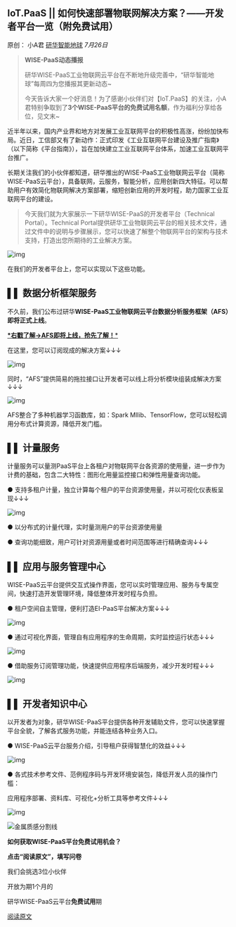 ## IoT.PaaS || 如何快速部署物联网解决方案？——开发者平台一览（附免费试用）

原创： 小A君 [研华智能地球](javascript:void(0);) *7月26日*

> **WISE-PaaS动态播报**
>
> 研华WISE-PaaS工业物联网云平台在不断地升级完善中，“研华智能地球”每周四为您播报其更新动态~
>
> 今天告诉大家一个好消息！为了感谢小伙伴们对【IoT.PaaS】的关注，小A君特别争取到了**3个WISE-PaaS平台的免费试用名额**，作为福利分享给各位，见文末~



近半年以来，国内产业界和地方对发展工业互联网平台的积极性高涨，纷纷加快布局。近日，工信部又有了新动作：正式印发《工业互联网平台建设及推广指南》（以下简称《平台指南》），旨在加快建立工业互联网平台体系，加速工业互联网平台推广。

长期关注我们的小伙伴都知道，研华推出的WISE-PaaS工业物联网云平台（简称WISE-PaaS云平台），具备联网，云服务，智能分析，应用创新四大特征。可以帮助用户有效简化物联网解决方案部署，缩短创新应用的开发时程，助力国家工业互联网平台的建设。



> 今天我们就为大家展示一下研华WISE-PaaS的开发者平台（Technical Portal）。Technical Portal提供研华工业物联网云平台的相关技术文件，通过文件中的说明与步骤展示，您可以快速了解整个物联网平台的架构与技术支持，打造出您所期待的工业解决方案。

![img](assets/640-1542251382103)



在我们的开发者平台上，您可以实现以下这些功能。



## **▌▌ 数据分析框架服务**

不久前，我们公布过研华**WISE-PaaS工业物联网云平台数据分析服务框架（AFS）即将正式上线**。

[**\*右戳了解→AFS即将上线，抢先了解！***](http://mp.weixin.qq.com/s?__biz=MzAwNDE5ODI5NQ==&mid=2658802045&idx=1&sn=2e37ef64c48bb7de8e2fba603d07a075&chksm=80a12385b7d6aa931381843dd5f2cc4695979e4dffa9bdfaa51bec93a149cb28bd0b8b1ed31f&scene=21#wechat_redirect)

在这里，您可以订阅现成的解决方案↓↓↓



![img](assets/640-1542251414884)



同时，“AFS”提供简易的拖拉接口让开发者可以线上将分析模块组装成解决方案↓↓↓



![img](assets/640-1542251465850)

AFS整合了多种机器学习函数库，如：Spark Mllib、TensorFlow，您可以轻松调用分布式计算资源，降低开发门槛。



## **▌▌ 计量服务**

计量服务可以量测PaaS平台上各租户对物联网平台各资源的使用量，进一步作为计费的基础，包含二大特性：图形化用量监控接口和弹性用量查询功能。

● 支持多租户计量，独立计算每个租户的平台资源使用量，并以可视化仪表板呈现↓↓↓



![img](assets/640-1542251967754)

● 以分布式的计量代理，实时量测用户的平台资源使用量

● 查询功能细致，用户可针对资源用量或者时间范围等进行精确查询↓↓↓



## **▌▌ 应用与服务管理中心**

WISE-PaaS云平台提供交互式操作界面，您可以实时管理应用、服务与专属空间，快速打造开发管理环境，降低整体开发时程与负担。

● 租户空间自主管理，便利打造EI-PaaS平台解决方案↓↓↓

![img](assets/640-1542251996987)



● 通过可视化界面，管理自有应用程序的生命周期，实时监控运行状态↓↓↓



![img](assets/640-1542252022734)



● 借助服务订阅管理功能，快速提供应用程序后端服务，减少开发时程↓↓↓



![img](assets/640-1542252033286)



##  **▌▌ 开发者知识中心**



以开发者为对象，研华WISE-PaaS平台提供各种开发辅助文件，您可以快速掌握平台全貌，了解各式服务功能，并能连结各种业务入口。

● WISE-PaaS云平台服务介绍，引导租户获得智慧化的效益↓↓↓

![img](assets/640-1542252069897)

● 各式技术参考文件、范例程序码与开发环境安装包，降低开发人员的操作门槛：

应用程序部署、资料库、可视化+分析工具等参考文件↓↓↓

![img](assets/640-1542252099412)



![金属质感分割线](https://mmbiz.qpic.cn/mmbiz_jpg/8v9FXiceAicSMZ75uRPibECuVT35ic0kZmRsNG18icfngjCQGTzvbayUaicDfia8LCaNwKsrSX5eXvLCSyiaEEyicLjw8qQ/640?wx_fmt=jpeg&tp=webp&wxfrom=5&wx_lazy=1&wx_co=1)



**如何获取WISE-PaaS平台免费试用机会？**

**点击“阅读原文”，填写问卷**

我们会挑选3位小伙伴

开放为期1个月的

研华WISE-PaaS云平台**免费试用**期

[阅读原文](https://mp.weixin.qq.com/s?__biz=MzAwNDE5ODI5NQ==&mid=2658802168&idx=1&sn=08448de97d94809dc94d3d483070578d&chksm=80a12300b7d6aa16dfdc61f9f59c23a3783771c40672f5e9b851381025d164544f4a51f1d989&scene=38&key=842cf31631550c8f834cfdea069020b96ea09f36eda67f731e78eb3b2d249b1a2d7e5c08ac810376499ffa6034707cb995f4981591b0d43286a998d0021400294d35463c75536a5a4b3ba5ee20408058&ascene=7&uin=MzkxMDA3ODU%3D&devicetype=Windows+10&version=62060438&lang=zh_CN&pass_ticket=mmdFUOYiDkW0hogs%2FYkzqUIXJSuRgDxfafXTW%2BI4uIo%3D&winzoom=1##)